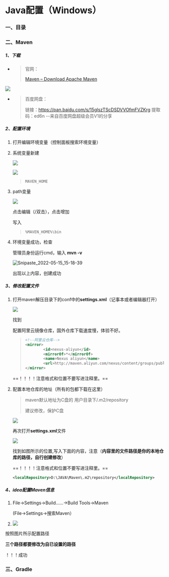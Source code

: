 # Java配置（Windows）

### 一、目录

### 二、Maven

##### 1、下载	

- > 官网：
  >
  > [Maven – Download Apache Maven](https://maven.apache.org/download.cgi)

![](E:\图片\snipaste\java配置\Windows\Snipaste_2022-05-15_12-30-40.png)

- > 百度网盘：
  >
  > 链接：https://pan.baidu.com/s/15glszTScDSDVVOfmFVZKrg 
  > 提取码：ed6n 
  > --来自百度网盘超级会员V1的分享

##### 2、配置环境

1. 打开编辑环境变量（控制面板搜索环境变量）

2. 系统变量新建

   ![](E:\图片\snipaste\java配置\Windows\Snipaste_2022-05-15_12-38-19.png)

   ![](E:\图片\snipaste\java配置\Windows\Snipaste_2022-05-15_12-39-36.png)

   > ```
   > MAVEN_HOME
   > ```

   

3. path变量

   ![](E:\图片\snipaste\java配置\Windows\Snipaste_2022-05-15_12-40-19.png)

   点击编辑（/双击），点击增加

   写入

   > ```
   > %MAVEN_HOME%\bin
   > ```

4. 环境变量成功，检查

   管理员身份运行cmd，输入 **mvn -v**

   ![Snipaste_2022-05-15_15-18-39](E:\图片\snipaste\java配置\Windows\Snipaste_2022-05-15_15-18-39.png)

   出现以上内容，创建成功

   

##### 3、修改配置文件

1. 打开maven解压目录下的conf中的**settings.xml**（记事本或者编辑器打开）

   ![](E:\图片\snipaste\java配置\Windows\Snipaste_2022-05-15_15-23-15.png)

   找到<mirrors></mirrors>

   配置阿里云镜像仓库，国外仓库下载速度慢，体验不好。

   > ```xml
   > <!--阿里云仓库-->
   > <mirror>
   > 		 <id>nexus-aliyun</id>
   > 		 <mirrorOf>*</mirrorOf>
   > 		 <name>Nexus aliyun</name>
   > 		 <url>http://maven.aliyun.com/nexus/content/groups/public</url>
   > </mirror>
   > ```

   ==！！！！注意格式和位置不要写进注释里。==

2. 配置本地仓库的地址（所有的包都下载在这里）

   > maven默认地址为C盘的 用户目录下/.m2/repository
   >
   > 建议修改，保护C盘

   ![](E:\图片\snipaste\java配置\Windows\Snipaste_2022-05-15_15-27-31.png)

   再次打开**settings.xml**文件

   ![](E:\图片\snipaste\java配置\Windows\Snipaste_2022-05-15_15-29-42.png)

   找到如图所示的位置,写入下面的内容，注意（**内容里的文件路径是你的本地仓库的路径，自行创建修改**）

   ==！！！！注意格式和位置不要写进注释里。==
   
   ```xml
   <localRepository>D:\JAVA\Maven\.m2\repository</localRepository>
   ```
   

##### 4、idea配置Maven信息

1. File->Settings->Build......->Build Tools->Maven

   (File->Settings->搜索Maven）

2. ![](E:\图片\snipaste\java配置\Windows\Snipaste_2022-05-15_15-50-06.png)

按照图片所示配置路径

**三个路径都要修改为自已设置的路径**

！！！成功

### 三、Gradle



